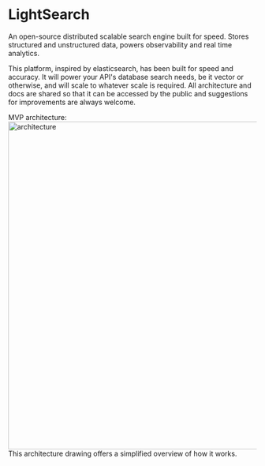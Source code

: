 # LightSearch
An open-source distributed scalable search engine built for speed. Stores structured and unstructured data, powers observability and real time analytics.

This platform, inspired by elasticsearch, has been built for speed and accuracy. It will power your API's database search needs, be it vector or otherwise, and will scale to whatever scale is required. All architecture and docs are shared so that it can be accessed
by the public and suggestions for improvements are always welcome.

MVP architecture:
<img width="510" height="664" alt="architecture" src="https://github.com/user-attachments/assets/6b134927-e5a7-4359-8e8d-83c53a1f9cb5" />
This architecture drawing offers a simplified overview of how it works.
